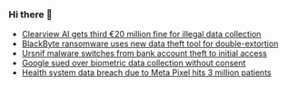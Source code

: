### Hi there 👋

<!--START_SECTION:feed-->
* [Clearview AI gets third €20 million fine for illegal data collection](https://www.bleepingcomputer.com/news/security/clearview-ai-gets-third-20-million-fine-for-illegal-data-collection/)
* [BlackByte ransomware uses new data theft tool for double-extortion](https://www.bleepingcomputer.com/news/security/blackbyte-ransomware-uses-new-data-theft-tool-for-double-extortion/)
* [Ursnif malware switches from bank account theft to initial access](https://www.bleepingcomputer.com/news/security/ursnif-malware-switches-from-bank-account-theft-to-initial-access/)
* [Google sued over biometric data collection without consent](https://www.bleepingcomputer.com/news/security/google-sued-over-biometric-data-collection-without-consent/)
* [Health system data breach due to Meta Pixel hits 3 million patients](https://www.bleepingcomputer.com/news/security/health-system-data-breach-due-to-meta-pixel-hits-3-million-patients/)
<!--END_SECTION:feed-->

<!--
**frankenk/frankenk** is a ✨ _special_ ✨ repository because its `README.md` (this file) appears on your GitHub profile.

Here are some ideas to get you started:

- 🔭 I’m currently working on ...
- 🌱 I’m currently learning ...
- 👯 I’m looking to collaborate on ...
- 🤔 I’m looking for help with ...
- 💬 Ask me about ...
- 📫 How to reach me: ...
- 😄 Pronouns: ...
- ⚡ Fun fact: ...
-->



